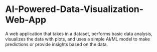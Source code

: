 # AI-Powered-Data-Visualization-Web-App
 A web application that takes in a dataset, performs basic data analysis, visualizes the data with plots, and uses a simple AI/ML model to make predictions or provide insights based on the data.
